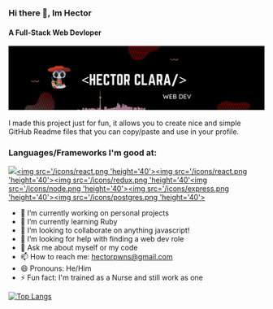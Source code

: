 ### Hi there 👋, Im Hector

#### A Full-Stack Web Devloper

![A Full-Stack Web Devloper](/banner/banner.png)

I made this project just for fun, it allows you to create nice and simple GitHub Readme files that you can copy/paste and use in your profile.

### Languages/Frameworks I'm good at:

[<img src='/icons/javascript.png' height='40'>]()[<img src='/icons/react.png 'height='40'>]()[<img src='/icons/react.png 'height='40'>]()[<img src='/icons/redux.png 'height='40']()[<img src='/icons/node.png 'height='40'>]()[<img src='/icons/express.png 'height='40'>]()[<img src='/icons/postgres.png 'height='40'>]()

- 🔭 I’m currently working on personal projects
- 🌱 I’m currently learning Ruby
- 👯 I’m looking to collaborate on anything javascript!
- 🤔 I’m looking for help with finding a web dev role
- 💬 Ask me about myself or my code
- 📫 How to reach me: hectorpwns@gmail.com
- 😄 Pronouns: He/Him
- ⚡ Fun fact: I'm trained as a Nurse and still work as one

[![Top Langs](https://github-readme-stats.vercel.app/api/top-langs/?username=hector4213)](https://github.com/anuraghazra/github-readme-stats)
